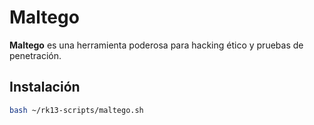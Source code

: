 # Maltego

**Maltego** es una herramienta poderosa para hacking ético y pruebas de penetración.

## Instalación

```bash
bash ~/rk13-scripts/maltego.sh
```